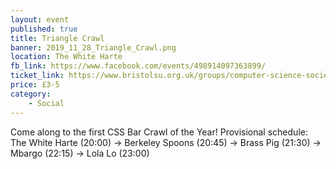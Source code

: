 ```yaml
---
layout: event
published: true
title: Triangle Crawl
banner: 2019_11_28_Triangle_Crawl.png
location: The White Harte
fb_link: https://www.facebook.com/events/498914097363899/
ticket_link: https://www.bristolsu.org.uk/groups/computer-science-society/events/triangle-crawl
price: £3-5
category:
    - Social
---
```


Come along to the first CSS Bar Crawl of the Year! Provisional schedule: The White Harte (20:00) -> Berkeley Spoons (20:45) -> Brass Pig (21:30) -> Mbargo (22:15) -> Lola Lo (23:00)
